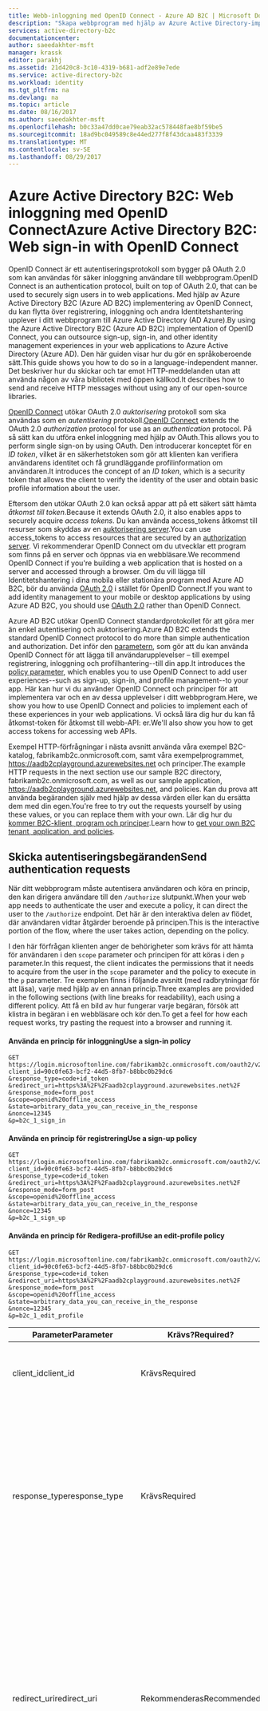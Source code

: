 ```yaml
---
title: Webb-inloggning med OpenID Connect - Azure AD B2C | Microsoft Docs
description: "Skapa webbprogram med hjälp av Azure Active Directory-implementeringen av autentiseringsprotokollet OpenID Connect"
services: active-directory-b2c
documentationcenter: 
author: saeedakhter-msft
manager: krassk
editor: parakhj
ms.assetid: 21d420c8-3c10-4319-b681-adf2e89e7ede
ms.service: active-directory-b2c
ms.workload: identity
ms.tgt_pltfrm: na
ms.devlang: na
ms.topic: article
ms.date: 08/16/2017
ms.author: saeedakhter-msft
ms.openlocfilehash: b0c33a47dd0cae79eab32ac578448fae8bf59be5
ms.sourcegitcommit: 18ad9bc049589c8e44ed277f8f43dcaa483f3339
ms.translationtype: MT
ms.contentlocale: sv-SE
ms.lasthandoff: 08/29/2017
---
```

# <a name="azure-active-directory-b2c-web-sign-in-with-openid-connect"></a><span data-ttu-id="9566d-103">Azure Active Directory B2C: Web inloggning med OpenID Connect</span><span class="sxs-lookup"><span data-stu-id="9566d-103">Azure Active Directory B2C: Web sign-in with OpenID Connect</span></span>
<span data-ttu-id="9566d-104">OpenID Connect är ett autentiseringsprotokoll som bygger på OAuth 2.0 som kan användas för säker inloggning användare till webbprogram.</span><span class="sxs-lookup"><span data-stu-id="9566d-104">OpenID Connect is an authentication protocol, built on top of OAuth 2.0, that can be used to securely sign users in to web applications.</span></span> <span data-ttu-id="9566d-105">Med hjälp av Azure Active Directory B2C (Azure AD B2C) implementering av OpenID Connect, du kan flytta över registrering, inloggning och andra Identitetshantering upplever i ditt webbprogram till Azure Active Directory (AD Azure).</span><span class="sxs-lookup"><span data-stu-id="9566d-105">By using the Azure Active Directory B2C (Azure AD B2C) implementation of OpenID Connect, you can outsource sign-up, sign-in, and other identity management experiences in your web applications to Azure Active Directory (Azure AD).</span></span> <span data-ttu-id="9566d-106">Den här guiden visar hur du gör en språkoberoende sätt.</span><span class="sxs-lookup"><span data-stu-id="9566d-106">This guide shows you how to do so in a language-independent manner.</span></span> <span data-ttu-id="9566d-107">Det beskriver hur du skickar och tar emot HTTP-meddelanden utan att använda någon av våra bibliotek med öppen källkod.</span><span class="sxs-lookup"><span data-stu-id="9566d-107">It describes how to send and receive HTTP messages without using any of our open-source libraries.</span></span>

<span data-ttu-id="9566d-108">[OpenID Connect](http://openid.net/specs/openid-connect-core-1_0.html) utökar OAuth 2.0 *auktorisering* protokoll som ska användas som en *autentisering* protokoll.</span><span class="sxs-lookup"><span data-stu-id="9566d-108">[OpenID Connect](http://openid.net/specs/openid-connect-core-1_0.html) extends the OAuth 2.0 *authorization* protocol for use as an *authentication* protocol.</span></span> <span data-ttu-id="9566d-109">På så sätt kan du utföra enkel inloggning med hjälp av OAuth.</span><span class="sxs-lookup"><span data-stu-id="9566d-109">This allows you to perform single sign-on by using OAuth.</span></span> <span data-ttu-id="9566d-110">Den introducerar konceptet för en *ID token*, vilket är en säkerhetstoken som gör att klienten kan verifiera användarens identitet och få grundläggande profilinformation om användaren.</span><span class="sxs-lookup"><span data-stu-id="9566d-110">It introduces the concept of an *ID token*, which is a security token that allows the client to verify the identity of the user and obtain basic profile information about the user.</span></span>

<span data-ttu-id="9566d-111">Eftersom den utökar OAuth 2.0 kan också appar att på ett säkert sätt hämta *åtkomst till token*.</span><span class="sxs-lookup"><span data-stu-id="9566d-111">Because it extends OAuth 2.0, it also enables apps to securely acquire *access tokens*.</span></span> <span data-ttu-id="9566d-112">Du kan använda access_tokens åtkomst till resurser som skyddas av en [auktorisering server](active-directory-b2c-reference-protocols.md#the-basics).</span><span class="sxs-lookup"><span data-stu-id="9566d-112">You can use access_tokens to access resources that are secured by an [authorization server](active-directory-b2c-reference-protocols.md#the-basics).</span></span> <span data-ttu-id="9566d-113">Vi rekommenderar OpenID Connect om du utvecklar ett program som finns på en server och öppnas via en webbläsare.</span><span class="sxs-lookup"><span data-stu-id="9566d-113">We recommend OpenID Connect if you're building a web application that is hosted on a server and accessed through a browser.</span></span> <span data-ttu-id="9566d-114">Om du vill lägga till Identitetshantering i dina mobila eller stationära program med Azure AD B2C, bör du använda [OAuth 2.0](active-directory-b2c-reference-oauth-code.md) i stället för OpenID Connect.</span><span class="sxs-lookup"><span data-stu-id="9566d-114">If you want to add identity management to your mobile or desktop applications by using Azure AD B2C, you should use [OAuth 2.0](active-directory-b2c-reference-oauth-code.md) rather than OpenID Connect.</span></span>

<span data-ttu-id="9566d-115">Azure AD B2C utökar OpenID Connect standardprotokollet för att göra mer än enkel autentisering och auktorisering.</span><span class="sxs-lookup"><span data-stu-id="9566d-115">Azure AD B2C extends the standard OpenID Connect protocol to do more than simple authentication and authorization.</span></span> <span data-ttu-id="9566d-116">Det inför den [parametern](active-directory-b2c-reference-policies.md), som gör att du kan använda OpenID Connect för att lägga till användarupplevelser – till exempel registrering, inloggning och profilhantering--till din app.</span><span class="sxs-lookup"><span data-stu-id="9566d-116">It introduces the [policy parameter](active-directory-b2c-reference-policies.md), which enables you to use OpenID Connect to add user experiences--such as sign-up, sign-in, and profile management--to your app.</span></span> <span data-ttu-id="9566d-117">Här kan hur vi du använder OpenID Connect och principer för att implementera var och en av dessa upplevelser i ditt webbprogram.</span><span class="sxs-lookup"><span data-stu-id="9566d-117">Here, we show you how to use OpenID Connect and policies to implement each of these experiences in your web applications.</span></span> <span data-ttu-id="9566d-118">Vi också lära dig hur du kan få åtkomst-token för åtkomst till webb-API: er.</span><span class="sxs-lookup"><span data-stu-id="9566d-118">We'll also show you how to get access tokens for accessing web APIs.</span></span>

<span data-ttu-id="9566d-119">Exempel HTTP-förfrågningar i nästa avsnitt använda våra exempel B2C-katalog, fabrikamb2c.onmicrosoft.com, samt våra exempelprogrammet, https://aadb2cplayground.azurewebsites.net och principer.</span><span class="sxs-lookup"><span data-stu-id="9566d-119">The example HTTP requests in the next section use our sample B2C directory, fabrikamb2c.onmicrosoft.com, as well as our sample application, https://aadb2cplayground.azurewebsites.net, and policies.</span></span> <span data-ttu-id="9566d-120">Kan du prova att använda begäranden själv med hjälp av dessa värden eller kan du ersätta dem med din egen.</span><span class="sxs-lookup"><span data-stu-id="9566d-120">You're free to try out the requests yourself by using these values, or you can replace them with your own.</span></span>
<span data-ttu-id="9566d-121">Lär dig hur du [kommer B2C-klient, program och principer](#use-your-own-b2c-directory).</span><span class="sxs-lookup"><span data-stu-id="9566d-121">Learn how to [get your own B2C tenant, application, and policies](#use-your-own-b2c-directory).</span></span>

## <a name="send-authentication-requests"></a><span data-ttu-id="9566d-122">Skicka autentiseringsbegäranden</span><span class="sxs-lookup"><span data-stu-id="9566d-122">Send authentication requests</span></span>
<span data-ttu-id="9566d-123">När ditt webbprogram måste autentisera användaren och köra en princip, den kan dirigera användare till den `/authorize` slutpunkt.</span><span class="sxs-lookup"><span data-stu-id="9566d-123">When your web app needs to authenticate the user and execute a policy, it can direct the user to the `/authorize` endpoint.</span></span> <span data-ttu-id="9566d-124">Det här är den interaktiva delen av flödet, där användaren vidtar åtgärder beroende på principen.</span><span class="sxs-lookup"><span data-stu-id="9566d-124">This is the interactive portion of the flow, where the user takes action, depending on the policy.</span></span>

<span data-ttu-id="9566d-125">I den här förfrågan klienten anger de behörigheter som krävs för att hämta för användaren i den `scope` parameter och principen för att köras i den `p` parameter.</span><span class="sxs-lookup"><span data-stu-id="9566d-125">In this request, the client indicates the permissions that it needs to acquire from the user in the `scope` parameter and the policy to execute in the `p` parameter.</span></span> <span data-ttu-id="9566d-126">Tre exemplen finns i följande avsnitt (med radbrytningar för att läsa), varje med hjälp av en annan princip.</span><span class="sxs-lookup"><span data-stu-id="9566d-126">Three examples are provided in the following sections (with line breaks for readability), each using a different policy.</span></span> <span data-ttu-id="9566d-127">Att få en bild av hur fungerar varje begäran, försök att klistra in begäran i en webbläsare och kör den.</span><span class="sxs-lookup"><span data-stu-id="9566d-127">To get a feel for how each request works, try pasting the request into a browser and running it.</span></span>

#### <a name="use-a-sign-in-policy"></a><span data-ttu-id="9566d-128">Använda en princip för inloggning</span><span class="sxs-lookup"><span data-stu-id="9566d-128">Use a sign-in policy</span></span>
```
GET https://login.microsoftonline.com/fabrikamb2c.onmicrosoft.com/oauth2/v2.0/authorize?
client_id=90c0fe63-bcf2-44d5-8fb7-b8bbc0b29dc6
&response_type=code+id_token
&redirect_uri=https%3A%2F%2Faadb2cplayground.azurewebsites.net%2F
&response_mode=form_post
&scope=openid%20offline_access
&state=arbitrary_data_you_can_receive_in_the_response
&nonce=12345
&p=b2c_1_sign_in
```

#### <a name="use-a-sign-up-policy"></a><span data-ttu-id="9566d-129">Använda en princip för registrering</span><span class="sxs-lookup"><span data-stu-id="9566d-129">Use a sign-up policy</span></span>
```
GET https://login.microsoftonline.com/fabrikamb2c.onmicrosoft.com/oauth2/v2.0/authorize?
client_id=90c0fe63-bcf2-44d5-8fb7-b8bbc0b29dc6
&response_type=code+id_token
&redirect_uri=https%3A%2F%2Faadb2cplayground.azurewebsites.net%2F
&response_mode=form_post
&scope=openid%20offline_access
&state=arbitrary_data_you_can_receive_in_the_response
&nonce=12345
&p=b2c_1_sign_up
```

#### <a name="use-an-edit-profile-policy"></a><span data-ttu-id="9566d-130">Använda en princip för Redigera-profil</span><span class="sxs-lookup"><span data-stu-id="9566d-130">Use an edit-profile policy</span></span>
```
GET https://login.microsoftonline.com/fabrikamb2c.onmicrosoft.com/oauth2/v2.0/authorize?
client_id=90c0fe63-bcf2-44d5-8fb7-b8bbc0b29dc6
&response_type=code+id_token
&redirect_uri=https%3A%2F%2Faadb2cplayground.azurewebsites.net%2F
&response_mode=form_post
&scope=openid%20offline_access
&state=arbitrary_data_you_can_receive_in_the_response
&nonce=12345
&p=b2c_1_edit_profile
```

| <span data-ttu-id="9566d-131">Parameter</span><span class="sxs-lookup"><span data-stu-id="9566d-131">Parameter</span></span> | <span data-ttu-id="9566d-132">Krävs?</span><span class="sxs-lookup"><span data-stu-id="9566d-132">Required?</span></span> | <span data-ttu-id="9566d-133">Beskrivning</span><span class="sxs-lookup"><span data-stu-id="9566d-133">Description</span></span> |
| --- | --- | --- |
| <span data-ttu-id="9566d-134">client_id</span><span class="sxs-lookup"><span data-stu-id="9566d-134">client_id</span></span> |<span data-ttu-id="9566d-135">Krävs</span><span class="sxs-lookup"><span data-stu-id="9566d-135">Required</span></span> |<span data-ttu-id="9566d-136">Programmet ID som den [Azure-portalen](https://portal.azure.com/) tilldelats din app.</span><span class="sxs-lookup"><span data-stu-id="9566d-136">The application ID that the [Azure portal](https://portal.azure.com/) assigned to your app.</span></span> |
| <span data-ttu-id="9566d-137">response_type</span><span class="sxs-lookup"><span data-stu-id="9566d-137">response_type</span></span> |<span data-ttu-id="9566d-138">Krävs</span><span class="sxs-lookup"><span data-stu-id="9566d-138">Required</span></span> |<span data-ttu-id="9566d-139">Svarstyp som måste innehålla en ID-token för OpenID Connect.</span><span class="sxs-lookup"><span data-stu-id="9566d-139">The response type, which must include an ID token for OpenID Connect.</span></span> <span data-ttu-id="9566d-140">Om ditt webbprogram måste också token för att anropa ett webb-API, kan du använda `code+id_token`eftersom vi har gjort här.</span><span class="sxs-lookup"><span data-stu-id="9566d-140">If your web app also needs tokens for calling a web API, you can use `code+id_token`, as we've done here.</span></span> |
| <span data-ttu-id="9566d-141">redirect_uri</span><span class="sxs-lookup"><span data-stu-id="9566d-141">redirect_uri</span></span> |<span data-ttu-id="9566d-142">Rekommenderas</span><span class="sxs-lookup"><span data-stu-id="9566d-142">Recommended</span></span> |<span data-ttu-id="9566d-143">Den `redirect_uri` parameter för din app, där autentisering svar kan skickas och tas emot av din app.</span><span class="sxs-lookup"><span data-stu-id="9566d-143">The `redirect_uri` parameter of your app, where authentication responses can be sent and received by your app.</span></span> <span data-ttu-id="9566d-144">Den måste matcha en av de `redirect_uri` parametrar som du har registrerat i portalen, förutom att det måste vara URL-kodade.</span><span class="sxs-lookup"><span data-stu-id="9566d-144">It must exactly match one of the `redirect_uri` parameters that you registered in the portal, except that it must be URL encoded.</span></span> |
| <span data-ttu-id="9566d-145">Omfång</span><span class="sxs-lookup"><span data-stu-id="9566d-145">scope</span></span> |<span data-ttu-id="9566d-146">Krävs</span><span class="sxs-lookup"><span data-stu-id="9566d-146">Required</span></span> |<span data-ttu-id="9566d-147">En blankstegsavgränsad lista över scope.</span><span class="sxs-lookup"><span data-stu-id="9566d-147">A space-separated list of scopes.</span></span> <span data-ttu-id="9566d-148">Ett enda scope-värde som anger till Azure AD både behörigheter som krävs.</span><span class="sxs-lookup"><span data-stu-id="9566d-148">A single scope value indicates to Azure AD both permissions that are being requested.</span></span> <span data-ttu-id="9566d-149">Den `openid` omfång anger behörighet att logga in användaren och hämta data om användaren i form av ID-token (mer komma på den här senare i artikeln).</span><span class="sxs-lookup"><span data-stu-id="9566d-149">The `openid` scope indicates a permission to sign in the user and get data about the user in the form of ID tokens (more to come on this later in the article).</span></span> <span data-ttu-id="9566d-150">Den `offline_access` scope är valfritt för webbprogram.</span><span class="sxs-lookup"><span data-stu-id="9566d-150">The `offline_access` scope is optional for web apps.</span></span> <span data-ttu-id="9566d-151">Anger det att din app måste en *uppdateringstoken* för långlivade åtkomst till resurser.</span><span class="sxs-lookup"><span data-stu-id="9566d-151">It indicates that your app will need a *refresh token* for long-lived access to resources.</span></span> |
| <span data-ttu-id="9566d-152">response_mode</span><span class="sxs-lookup"><span data-stu-id="9566d-152">response_mode</span></span> |<span data-ttu-id="9566d-153">Rekommenderas</span><span class="sxs-lookup"><span data-stu-id="9566d-153">Recommended</span></span> |<span data-ttu-id="9566d-154">Den metod som ska användas för att skicka den resulterande Auktoriseringskoden tillbaka till din app.</span><span class="sxs-lookup"><span data-stu-id="9566d-154">The method that should be used to send the resulting authorization code back to your app.</span></span> <span data-ttu-id="9566d-155">Det kan vara antingen `query`, `form_post`, eller `fragment`.</span><span class="sxs-lookup"><span data-stu-id="9566d-155">It can be either `query`, `form_post`, or `fragment`.</span></span>  <span data-ttu-id="9566d-156">Den `form_post` svar läge rekommenderas för bästa säkerhet.</span><span class="sxs-lookup"><span data-stu-id="9566d-156">The `form_post` response mode is recommended for best security.</span></span> |
| <span data-ttu-id="9566d-157">state</span><span class="sxs-lookup"><span data-stu-id="9566d-157">state</span></span> |<span data-ttu-id="9566d-158">Rekommenderas</span><span class="sxs-lookup"><span data-stu-id="9566d-158">Recommended</span></span> |<span data-ttu-id="9566d-159">Ett värde som ingår i denna begäran returneras också token svar.</span><span class="sxs-lookup"><span data-stu-id="9566d-159">A value included in the request that is also returned in the token response.</span></span> <span data-ttu-id="9566d-160">Det kan vara en sträng med innehåll som du vill använda.</span><span class="sxs-lookup"><span data-stu-id="9566d-160">It can be a string of any content that you want.</span></span> <span data-ttu-id="9566d-161">Ett slumpmässigt genererat unikt värde används vanligtvis för att förhindra attacker med förfalskning av begäran.</span><span class="sxs-lookup"><span data-stu-id="9566d-161">A randomly generated unique value is typically used for preventing cross-site request forgery attacks.</span></span> <span data-ttu-id="9566d-162">Tillståndet används också för att koda information om användarens tillstånd i appen innan autentiseringsbegäran inträffade, exempelvis de var på sidan.</span><span class="sxs-lookup"><span data-stu-id="9566d-162">The state is also used to encode information about the user's state in the app before the authentication request occurred, such as the page they were on.</span></span> |
| <span data-ttu-id="9566d-163">temporärt ID</span><span class="sxs-lookup"><span data-stu-id="9566d-163">nonce</span></span> |<span data-ttu-id="9566d-164">Krävs</span><span class="sxs-lookup"><span data-stu-id="9566d-164">Required</span></span> |<span data-ttu-id="9566d-165">Ett värde som ingår i denna begäran (genereras av appen) som ska tas med i den resulterande ID-token som ett anspråk.</span><span class="sxs-lookup"><span data-stu-id="9566d-165">A value included in the request (generated by the app) that will be included in the resulting ID token as a claim.</span></span> <span data-ttu-id="9566d-166">Appen kan sedan kontrollera värdet för att minimera token replay-attacker.</span><span class="sxs-lookup"><span data-stu-id="9566d-166">The app can then verify this value to mitigate token replay attacks.</span></span> <span data-ttu-id="9566d-167">Värdet är vanligtvis en slumpmässig unik sträng som används för att identifiera ursprunget för begäran.</span><span class="sxs-lookup"><span data-stu-id="9566d-167">The value is typically a randomized unique string that can be used to identify the origin of the request.</span></span> |
| <span data-ttu-id="9566d-168">P</span><span class="sxs-lookup"><span data-stu-id="9566d-168">p</span></span> |<span data-ttu-id="9566d-169">Krävs</span><span class="sxs-lookup"><span data-stu-id="9566d-169">Required</span></span> |<span data-ttu-id="9566d-170">Den princip som kommer att utföras.</span><span class="sxs-lookup"><span data-stu-id="9566d-170">The policy that will be executed.</span></span> <span data-ttu-id="9566d-171">Det är namnet på en princip som skapas i din B2C-klient.</span><span class="sxs-lookup"><span data-stu-id="9566d-171">It is the name of a policy that is created in your B2C tenant.</span></span> <span data-ttu-id="9566d-172">Princip för namn-värde ska inledas med `b2c\_1\_`.</span><span class="sxs-lookup"><span data-stu-id="9566d-172">The policy name value should begin with `b2c\_1\_`.</span></span> <span data-ttu-id="9566d-173">Mer information om principer och [expanderbara principramverk](active-directory-b2c-reference-policies.md).</span><span class="sxs-lookup"><span data-stu-id="9566d-173">Learn more about policies and the [extensible policy framework](active-directory-b2c-reference-policies.md).</span></span> |
| <span data-ttu-id="9566d-174">kommandotolk</span><span class="sxs-lookup"><span data-stu-id="9566d-174">prompt</span></span> |<span data-ttu-id="9566d-175">Valfri</span><span class="sxs-lookup"><span data-stu-id="9566d-175">Optional</span></span> |<span data-ttu-id="9566d-176">Typ av användarinteraktion som krävs.</span><span class="sxs-lookup"><span data-stu-id="9566d-176">The type of user interaction that is required.</span></span> <span data-ttu-id="9566d-177">Det enda giltiga värdet för tillfället är `login`, som tvingar användaren att ange sina autentiseringsuppgifter på begäran.</span><span class="sxs-lookup"><span data-stu-id="9566d-177">The only valid value at this time is `login`, which forces the user to enter their credentials on that request.</span></span> <span data-ttu-id="9566d-178">Enkel inloggning börjar inte gälla.</span><span class="sxs-lookup"><span data-stu-id="9566d-178">Single sign-on will not take effect.</span></span> |

<span data-ttu-id="9566d-179">Nu uppmanas användaren att slutföra arbetsflödet för den principen.</span><span class="sxs-lookup"><span data-stu-id="9566d-179">At this point, the user is asked to complete the policy's workflow.</span></span> <span data-ttu-id="9566d-180">Detta kan handla om användaren att ange sina användarnamn och lösenord, logga in med en sociala identitet registrerar sig för katalogen, eller en annan siffra av steg, beroende på hur principen har definierats.</span><span class="sxs-lookup"><span data-stu-id="9566d-180">This might involve the user entering their username and password, signing in with a social identity, signing up for the directory, or any other number of steps, depending on how the policy is defined.</span></span>

<span data-ttu-id="9566d-181">När användaren uppfyller principen, Azure AD tillbaka ett svar på din app på den angivna `redirect_uri` parameter med hjälp av metoden som anges i den `response_mode` parameter.</span><span class="sxs-lookup"><span data-stu-id="9566d-181">After the user completes the policy, Azure AD returns a response to your app at the indicated `redirect_uri` parameter, by using the method that is specified in the `response_mode` parameter.</span></span> <span data-ttu-id="9566d-182">Svaret är samma för var och en av de föregående fall, oberoende av den princip som körs.</span><span class="sxs-lookup"><span data-stu-id="9566d-182">The response is the same for each of the preceding cases, independent of the policy that is executed.</span></span>

<span data-ttu-id="9566d-183">Ett lyckat svar med `response_mode=fragment` skulle se ut:</span><span class="sxs-lookup"><span data-stu-id="9566d-183">A successful response using `response_mode=fragment` would look like:</span></span>

```
GET https://aadb2cplayground.azurewebsites.net/#
id_token=eyJ0eXAiOiJKV1QiLCJhbGciOiJSUzI1NiIsIng1dCI6Ik5HVEZ2ZEstZnl0aEV1Q...
&code=AwABAAAAvPM1KaPlrEqdFSBzjqfTGBCmLdgfSTLEMPGYuNHSUYBrq...
&state=arbitrary_data_you_can_receive_in_the_response
```

| <span data-ttu-id="9566d-184">Parameter</span><span class="sxs-lookup"><span data-stu-id="9566d-184">Parameter</span></span> | <span data-ttu-id="9566d-185">Beskrivning</span><span class="sxs-lookup"><span data-stu-id="9566d-185">Description</span></span> |
| --- | --- |
| <span data-ttu-id="9566d-186">id_token</span><span class="sxs-lookup"><span data-stu-id="9566d-186">id_token</span></span> |<span data-ttu-id="9566d-187">ID-token som appen har begärt.</span><span class="sxs-lookup"><span data-stu-id="9566d-187">The ID token that the app requested.</span></span> <span data-ttu-id="9566d-188">Du kan använda ID-token för att verifiera användarens identitet och starta en session med användaren.</span><span class="sxs-lookup"><span data-stu-id="9566d-188">You can use the ID token to verify the user's identity and begin a session with the user.</span></span> <span data-ttu-id="9566d-189">Mer information om ID-token och deras innehåll ingår i den [Azure AD B2C tokenreferens](active-directory-b2c-reference-tokens.md).</span><span class="sxs-lookup"><span data-stu-id="9566d-189">More details on ID tokens and their contents are included in the [Azure AD B2C token reference](active-directory-b2c-reference-tokens.md).</span></span> |
| <span data-ttu-id="9566d-190">Koden</span><span class="sxs-lookup"><span data-stu-id="9566d-190">code</span></span> |<span data-ttu-id="9566d-191">Auktoriseringskoden som appen har begärt, om du har använt `response_type=code+id_token`.</span><span class="sxs-lookup"><span data-stu-id="9566d-191">The authorization code that the app requested, if you used `response_type=code+id_token`.</span></span> <span data-ttu-id="9566d-192">Appen kan använda Auktoriseringskoden för att begära en åtkomst-token för en målresurs.</span><span class="sxs-lookup"><span data-stu-id="9566d-192">The app can use the authorization code to request an access token for a target resource.</span></span> <span data-ttu-id="9566d-193">Auktoriseringskoder är mycket tillfällig.</span><span class="sxs-lookup"><span data-stu-id="9566d-193">Authorization codes are very short-lived.</span></span> <span data-ttu-id="9566d-194">Vanligtvis de går ut efter 10 minuter.</span><span class="sxs-lookup"><span data-stu-id="9566d-194">Typically, they expire after about 10 minutes.</span></span> |
| <span data-ttu-id="9566d-195">state</span><span class="sxs-lookup"><span data-stu-id="9566d-195">state</span></span> |<span data-ttu-id="9566d-196">Om en `state` parametern ingår i begäran, samma värde som ska visas i svaret.</span><span class="sxs-lookup"><span data-stu-id="9566d-196">If a `state` parameter is included in the request, the same value should appear in the response.</span></span> <span data-ttu-id="9566d-197">Appen bör kontrollera att den `state` värden i förfrågan och svar är identiska.</span><span class="sxs-lookup"><span data-stu-id="9566d-197">The app should verify that the `state` values in the request and response are identical.</span></span> |

<span data-ttu-id="9566d-198">Felsvar kan också skickas till den `redirect_uri` parametern så att appen kan hantera dem på rätt sätt:</span><span class="sxs-lookup"><span data-stu-id="9566d-198">Error responses can also be sent to the `redirect_uri` parameter so that the app can handle them appropriately:</span></span>

```
GET https://aadb2cplayground.azurewebsites.net/#
error=access_denied
&error_description=the+user+canceled+the+authentication
&state=arbitrary_data_you_can_receive_in_the_response
```

| <span data-ttu-id="9566d-199">Parameter</span><span class="sxs-lookup"><span data-stu-id="9566d-199">Parameter</span></span> | <span data-ttu-id="9566d-200">Beskrivning</span><span class="sxs-lookup"><span data-stu-id="9566d-200">Description</span></span> |
| --- | --- |
| <span data-ttu-id="9566d-201">fel</span><span class="sxs-lookup"><span data-stu-id="9566d-201">error</span></span> |<span data-ttu-id="9566d-202">En felkod sträng som kan användas för att klassificera typer av fel som inträffar och som kan användas för att ta hänsyn till fel.</span><span class="sxs-lookup"><span data-stu-id="9566d-202">An error-code string that can be used to classify types of errors that occur and that can be used to react to errors.</span></span> |
| <span data-ttu-id="9566d-203">error_description</span><span class="sxs-lookup"><span data-stu-id="9566d-203">error_description</span></span> |<span data-ttu-id="9566d-204">Ett felmeddelande som kan hjälpa utvecklare identifiera orsaken till ett autentiseringsfel.</span><span class="sxs-lookup"><span data-stu-id="9566d-204">A specific error message that can help a developer identify the root cause of an authentication error.</span></span> |
| <span data-ttu-id="9566d-205">state</span><span class="sxs-lookup"><span data-stu-id="9566d-205">state</span></span> |<span data-ttu-id="9566d-206">Se den fullständiga beskrivningen i den första tabellen i det här avsnittet.</span><span class="sxs-lookup"><span data-stu-id="9566d-206">See the full description in the first table in this section.</span></span> <span data-ttu-id="9566d-207">Om en `state` parametern ingår i begäran, samma värde som ska visas i svaret.</span><span class="sxs-lookup"><span data-stu-id="9566d-207">If a `state` parameter is included in the request, the same value should appear in the response.</span></span> <span data-ttu-id="9566d-208">Appen bör kontrollera att den `state` värden i förfrågan och svar är identiska.</span><span class="sxs-lookup"><span data-stu-id="9566d-208">The app should verify that the `state` values in the request and response are identical.</span></span> |

## <a name="validate-the-id-token"></a><span data-ttu-id="9566d-209">Verifiera ID-token</span><span class="sxs-lookup"><span data-stu-id="9566d-209">Validate the ID token</span></span>
<span data-ttu-id="9566d-210">Bara tar emot en token med ID: T är inte tillräckligt för att autentisera användaren.</span><span class="sxs-lookup"><span data-stu-id="9566d-210">Just receiving an ID token is not enough to authenticate the user.</span></span> <span data-ttu-id="9566d-211">Du måste verifiera signaturen för ID-token och kontrollera anspråk i token per krav som din app.</span><span class="sxs-lookup"><span data-stu-id="9566d-211">You must validate the ID token's signature and verify the claims in the token per your app's requirements.</span></span> <span data-ttu-id="9566d-212">Azure AD B2C använder [JSON Web token (JWTs)](http://self-issued.info/docs/draft-ietf-oauth-json-web-token.html) och kryptering med offentlig nyckel att signera token och kontrollera att de är giltiga.</span><span class="sxs-lookup"><span data-stu-id="9566d-212">Azure AD B2C uses [JSON Web Tokens (JWTs)](http://self-issued.info/docs/draft-ietf-oauth-json-web-token.html) and public key cryptography to sign tokens and verify that they are valid.</span></span>

<span data-ttu-id="9566d-213">Det finns många öppen källkod bibliotek som är tillgängliga för att validera JWTs, beroende på ditt språk preferensordning.</span><span class="sxs-lookup"><span data-stu-id="9566d-213">There are many open-source libraries that are available for validating JWTs, depending on your language of preference.</span></span> <span data-ttu-id="9566d-214">Vi rekommenderar att utforska alternativen i stället för att implementera din egen valideringslogik.</span><span class="sxs-lookup"><span data-stu-id="9566d-214">We recommend exploring those options rather than implementing your own validation logic.</span></span> <span data-ttu-id="9566d-215">Den här informationen kan vara användbart i räkna ut hur du använder dessa bibliotek korrekt.</span><span class="sxs-lookup"><span data-stu-id="9566d-215">The information here will be useful in figuring out how to properly use those libraries.</span></span>

<span data-ttu-id="9566d-216">Azure AD B2C har OpenID Connect metadata slutpunkt, vilket gör att en app att hämta information om Azure AD B2C vid körning.</span><span class="sxs-lookup"><span data-stu-id="9566d-216">Azure AD B2C has an OpenID Connect metadata endpoint, which allows an app to fetch information about Azure AD B2C at runtime.</span></span> <span data-ttu-id="9566d-217">Informationen omfattar slutpunkter, token innehåll och nycklar för tokensignering.</span><span class="sxs-lookup"><span data-stu-id="9566d-217">This information includes endpoints, token contents, and token signing keys.</span></span> <span data-ttu-id="9566d-218">Det finns en JSON-dokumentet för metadata för varje princip i din B2C-klient.</span><span class="sxs-lookup"><span data-stu-id="9566d-218">There is a JSON metadata document for each policy in your B2C tenant.</span></span> <span data-ttu-id="9566d-219">Till exempel Metadatadokumentet för den `b2c_1_sign_in` princip i `fabrikamb2c.onmicrosoft.com` finns på:</span><span class="sxs-lookup"><span data-stu-id="9566d-219">For example, the metadata document for the `b2c_1_sign_in` policy in `fabrikamb2c.onmicrosoft.com` is located at:</span></span>

`https://login.microsoftonline.com/fabrikamb2c.onmicrosoft.com/v2.0/.well-known/openid-configuration?p=b2c_1_sign_in`

<span data-ttu-id="9566d-220">En av egenskaperna för den här konfigurationsdokument är `jwks_uri`, vars värde för samma princip skulle vara:</span><span class="sxs-lookup"><span data-stu-id="9566d-220">One of the properties of this configuration document is `jwks_uri`, whose value for the same policy would be:</span></span>

<span data-ttu-id="9566d-221">`https://login.microsoftonline.com/fabrikamb2c.onmicrosoft.com/discovery/v2.0/keys?p=b2c_1_sign_in`.</span><span class="sxs-lookup"><span data-stu-id="9566d-221">`https://login.microsoftonline.com/fabrikamb2c.onmicrosoft.com/discovery/v2.0/keys?p=b2c_1_sign_in`.</span></span>

<span data-ttu-id="9566d-222">För att avgöra vilken princip som har använts i ett ID-signering token (och varifrån att hämta metadata), har du två alternativ.</span><span class="sxs-lookup"><span data-stu-id="9566d-222">To determine which policy was used in signing an ID token (and from where to fetch the metadata), you have two options.</span></span> <span data-ttu-id="9566d-223">Först principnamnet ingår i den `acr` anspråk i ID-token.</span><span class="sxs-lookup"><span data-stu-id="9566d-223">First, the policy name is included in the `acr` claim in the ID token.</span></span> <span data-ttu-id="9566d-224">Information om hur du Parsar anspråk från en ID-token, finns det [Azure AD B2C tokenreferens](active-directory-b2c-reference-tokens.md).</span><span class="sxs-lookup"><span data-stu-id="9566d-224">For information on how to parse the claims from an ID token, see the [Azure AD B2C token reference](active-directory-b2c-reference-tokens.md).</span></span> <span data-ttu-id="9566d-225">Ett annat alternativ är att koda principen i värdet för den `state` parameter när du skickar en begäran och avkoda det för att avgöra vilken princip som har använts.</span><span class="sxs-lookup"><span data-stu-id="9566d-225">Your other option is to encode the policy in the value of the `state` parameter when you issue the request, and then decode it to determine which policy was used.</span></span> <span data-ttu-id="9566d-226">Antingen metoden är giltig.</span><span class="sxs-lookup"><span data-stu-id="9566d-226">Either method is valid.</span></span>

<span data-ttu-id="9566d-227">När du har skaffat Metadatadokumentet från metadataslutpunkten OpenID Connect, kan du använda de offentliga nycklarna för RSA-256 (som finns i den här slutpunkten) att verifiera signaturen för ID-token.</span><span class="sxs-lookup"><span data-stu-id="9566d-227">After you've acquired the metadata document from the OpenID Connect metadata endpoint, you can use the RSA 256 public keys (which are located at this endpoint) to validate the signature of the ID token.</span></span> <span data-ttu-id="9566d-228">Det kan finnas flera nycklar som anges i den här slutpunkten vid en viss tidpunkt, alla identifierade med ett `kid` anspråk.</span><span class="sxs-lookup"><span data-stu-id="9566d-228">There might be multiple keys listed at this endpoint at any given point in time, each identified by a `kid` claim.</span></span> <span data-ttu-id="9566d-229">Rubriken för ID-token innehåller också en `kid` anspråk, vilket anger vilken av dessa nycklar användes för att signera ID-token.</span><span class="sxs-lookup"><span data-stu-id="9566d-229">The header of the ID token also contains a `kid` claim, which indicates which of these keys was used to sign the ID token.</span></span> <span data-ttu-id="9566d-230">Mer information finns i [Azure AD B2C tokenreferens](active-directory-b2c-reference-tokens.md) (avsnittet [verifiera token](active-directory-b2c-reference-tokens.md#token-validation), i synnerhet).</span><span class="sxs-lookup"><span data-stu-id="9566d-230">For more information, see the [Azure AD B2C token reference](active-directory-b2c-reference-tokens.md) (the section on [validating tokens](active-directory-b2c-reference-tokens.md#token-validation), in particular).</span></span>
<!--TODO: Improve the information on this-->

<span data-ttu-id="9566d-231">När du har verifierats signaturen för ID-token, finns det flera anspråk som du behöver verifiera.</span><span class="sxs-lookup"><span data-stu-id="9566d-231">After you've validated the signature of the ID token, there are several claims that you need to verify.</span></span> <span data-ttu-id="9566d-232">Exempel:</span><span class="sxs-lookup"><span data-stu-id="9566d-232">For instance:</span></span>

* <span data-ttu-id="9566d-233">Du bör verifiera den `nonce` anspråk att förhindra att token replay-attacker.</span><span class="sxs-lookup"><span data-stu-id="9566d-233">You should validate the `nonce` claim to prevent token replay attacks.</span></span> <span data-ttu-id="9566d-234">Värdet ska du angav i begäran inloggning.</span><span class="sxs-lookup"><span data-stu-id="9566d-234">Its value should be what you specified in the sign-in request.</span></span>
* <span data-ttu-id="9566d-235">Du bör verifiera den `aud` anspråk så att det ID-token har utfärdats för din app.</span><span class="sxs-lookup"><span data-stu-id="9566d-235">You should validate the `aud` claim to ensure that the ID token was issued for your app.</span></span> <span data-ttu-id="9566d-236">Värdet ska vara program-ID för din app.</span><span class="sxs-lookup"><span data-stu-id="9566d-236">Its value should be the application ID of your app.</span></span>
* <span data-ttu-id="9566d-237">Du bör verifiera den `iat` och `exp` utger sig för att säkerställa att ID-token inte har gått ut.</span><span class="sxs-lookup"><span data-stu-id="9566d-237">You should validate the `iat` and `exp` claims to ensure that the ID token has not expired.</span></span>

<span data-ttu-id="9566d-238">Det finns också flera mer verifieringar som ska utföras.</span><span class="sxs-lookup"><span data-stu-id="9566d-238">There are also several more validations that you should perform.</span></span> <span data-ttu-id="9566d-239">Dessa beskrivs i detalj i den [OpenID Connect Core Spec](http://openid.net/specs/openid-connect-core-1_0.html).  Du kanske också vill validera ytterligare anspråk, beroende på ditt scenario.</span><span class="sxs-lookup"><span data-stu-id="9566d-239">These are described in detail in the [OpenID Connect Core Spec](http://openid.net/specs/openid-connect-core-1_0.html).  You might also want to validate additional claims, depending on your scenario.</span></span> <span data-ttu-id="9566d-240">Några vanliga verifieringar inkluderar:</span><span class="sxs-lookup"><span data-stu-id="9566d-240">Some common validations include:</span></span>

* <span data-ttu-id="9566d-241">Se till att användarorganisation har registrerat dig för appen.</span><span class="sxs-lookup"><span data-stu-id="9566d-241">Ensuring that the user/organization has signed up for the app.</span></span>
* <span data-ttu-id="9566d-242">Se till att användaren har rätt behörighet/privilegier.</span><span class="sxs-lookup"><span data-stu-id="9566d-242">Ensuring that the user has proper authorization/privileges.</span></span>
* <span data-ttu-id="9566d-243">Se till att en viss styrkan hos autentisering har inträffat, till exempel Azure Multi-Factor Authentication.</span><span class="sxs-lookup"><span data-stu-id="9566d-243">Ensuring that a certain strength of authentication has occurred, such as Azure Multi-Factor Authentication.</span></span>

<span data-ttu-id="9566d-244">Mer information om anspråk i en token med ID: T finns på [Azure AD B2C tokenreferens](active-directory-b2c-reference-tokens.md).</span><span class="sxs-lookup"><span data-stu-id="9566d-244">For more information on the claims in an ID token, see the [Azure AD B2C token reference](active-directory-b2c-reference-tokens.md).</span></span>

<span data-ttu-id="9566d-245">När du har validerat ID-token kan du börja en session med användaren.</span><span class="sxs-lookup"><span data-stu-id="9566d-245">After you have validated the ID token, you can begin a session with the user.</span></span> <span data-ttu-id="9566d-246">Du kan använda anspråken i ID-token för att hämta information om användaren i din app.</span><span class="sxs-lookup"><span data-stu-id="9566d-246">You can use the claims in the ID token to obtain information about the user in your app.</span></span> <span data-ttu-id="9566d-247">Användningsområden för den här informationen omfattar bildskärm, poster och auktorisering.</span><span class="sxs-lookup"><span data-stu-id="9566d-247">Uses for this information include display, records, and authorization.</span></span>

## <a name="get-a-token"></a><span data-ttu-id="9566d-248">Hämta en token</span><span class="sxs-lookup"><span data-stu-id="9566d-248">Get a token</span></span>
<span data-ttu-id="9566d-249">Om du behöver ditt webbprogram till att bara köra principer kan du hoppa över de följande avsnitten.</span><span class="sxs-lookup"><span data-stu-id="9566d-249">If you need your web app to only execute policies, you can skip the next few sections.</span></span> <span data-ttu-id="9566d-250">Dessa avsnitt gäller endast för appar som behöver göra autentiserade anrop till ett webb-API och också skyddas av Azure AD B2C.</span><span class="sxs-lookup"><span data-stu-id="9566d-250">These sections are applicable only to web apps that need to make authenticated calls to a web API and are also protected by Azure AD B2C.</span></span>

<span data-ttu-id="9566d-251">Du kan lösa Auktoriseringskoden som du har köpt (med hjälp av `response_type=code+id_token`) för en token för en resurs genom att skicka en `POST` begäran om att den `/token` slutpunkt.</span><span class="sxs-lookup"><span data-stu-id="9566d-251">You can redeem the authorization code that you acquired (by using `response_type=code+id_token`) for a token to the desired resource by sending a `POST` request to the `/token` endpoint.</span></span> <span data-ttu-id="9566d-252">För närvarande är den enda resursen som du kan begära en token för din Apps egen backend-webb-API.</span><span class="sxs-lookup"><span data-stu-id="9566d-252">Currently, the only resource that you can request a token for is your app's own back-end web API.</span></span> <span data-ttu-id="9566d-253">Konventionen för att begära en token till dig själv är att använda appens klient-ID som scope:</span><span class="sxs-lookup"><span data-stu-id="9566d-253">The convention for requesting a token to yourself is to use your app's client ID as the scope:</span></span>

```
POST fabrikamb2c.onmicrosoft.com/oauth2/v2.0/token?p=b2c_1_sign_in HTTP/1.1
Host: https://login.microsoftonline.com
Content-Type: application/x-www-form-urlencoded

grant_type=authorization_code&client_id=90c0fe63-bcf2-44d5-8fb7-b8bbc0b29dc6&scope=90c0fe63-bcf2-44d5-8fb7-b8bbc0b29dc6 offline_access&code=AwABAAAAvPM1KaPlrEqdFSBzjqfTGBCmLdgfSTLEMPGYuNHSUYBrq...&redirect_uri=urn:ietf:wg:oauth:2.0:oob&client_secret=<your-application-secret>

```

| <span data-ttu-id="9566d-254">Parameter</span><span class="sxs-lookup"><span data-stu-id="9566d-254">Parameter</span></span> | <span data-ttu-id="9566d-255">Krävs?</span><span class="sxs-lookup"><span data-stu-id="9566d-255">Required?</span></span> | <span data-ttu-id="9566d-256">Beskrivning</span><span class="sxs-lookup"><span data-stu-id="9566d-256">Description</span></span> |
| --- | --- | --- |
| <span data-ttu-id="9566d-257">P</span><span class="sxs-lookup"><span data-stu-id="9566d-257">p</span></span> |<span data-ttu-id="9566d-258">Krävs</span><span class="sxs-lookup"><span data-stu-id="9566d-258">Required</span></span> |<span data-ttu-id="9566d-259">Den princip som användes för att hämta Auktoriseringskoden.</span><span class="sxs-lookup"><span data-stu-id="9566d-259">The policy that was used to acquire the authorization code.</span></span> <span data-ttu-id="9566d-260">Du kan inte använda en annan princip i den här förfrågan.</span><span class="sxs-lookup"><span data-stu-id="9566d-260">You cannot use a different policy in this request.</span></span> <span data-ttu-id="9566d-261">Observera att du lägger inte till den här parametern frågesträngen den `POST` brödtext.</span><span class="sxs-lookup"><span data-stu-id="9566d-261">Note that you add this parameter to the query string, not to the `POST` body.</span></span> |
| <span data-ttu-id="9566d-262">client_id</span><span class="sxs-lookup"><span data-stu-id="9566d-262">client_id</span></span> |<span data-ttu-id="9566d-263">Krävs</span><span class="sxs-lookup"><span data-stu-id="9566d-263">Required</span></span> |<span data-ttu-id="9566d-264">Programmet ID som den [Azure-portalen](https://portal.azure.com/) tilldelats din app.</span><span class="sxs-lookup"><span data-stu-id="9566d-264">The application ID that the [Azure portal](https://portal.azure.com/) assigned to your app.</span></span> |
| <span data-ttu-id="9566d-265">grant_type</span><span class="sxs-lookup"><span data-stu-id="9566d-265">grant_type</span></span> |<span data-ttu-id="9566d-266">Krävs</span><span class="sxs-lookup"><span data-stu-id="9566d-266">Required</span></span> |<span data-ttu-id="9566d-267">Typ av bevilja som måste vara `authorization_code` för auktoriseringskodflödet.</span><span class="sxs-lookup"><span data-stu-id="9566d-267">The type of grant, which must be `authorization_code` for the authorization code flow.</span></span> |
| <span data-ttu-id="9566d-268">Omfång</span><span class="sxs-lookup"><span data-stu-id="9566d-268">scope</span></span> |<span data-ttu-id="9566d-269">Rekommenderas</span><span class="sxs-lookup"><span data-stu-id="9566d-269">Recommended</span></span> |<span data-ttu-id="9566d-270">En blankstegsavgränsad lista över scope.</span><span class="sxs-lookup"><span data-stu-id="9566d-270">A space-separated list of scopes.</span></span> <span data-ttu-id="9566d-271">Ett enda scope-värde som anger till Azure AD både behörigheter som krävs.</span><span class="sxs-lookup"><span data-stu-id="9566d-271">A single scope value indicates to Azure AD both permissions that are being requested.</span></span> <span data-ttu-id="9566d-272">Den `openid` omfång anger behörighet att logga in användaren och hämta data om användaren i form av id_token parametrar.</span><span class="sxs-lookup"><span data-stu-id="9566d-272">The `openid` scope indicates a permission to sign in the user and get data about the user in the form of id_token parameters.</span></span> <span data-ttu-id="9566d-273">Det kan användas för att hämta token till din Apps egen backend-webb-API, som representeras av samma program-ID som klienten.</span><span class="sxs-lookup"><span data-stu-id="9566d-273">It can be used to get tokens to your app's own back-end web API, which is represented by the same application ID as the client.</span></span> <span data-ttu-id="9566d-274">Den `offline_access` omfång anger att din app måste en uppdateringstoken för långlivade åtkomst till resurser.</span><span class="sxs-lookup"><span data-stu-id="9566d-274">The `offline_access` scope indicates that your app will need a refresh token for long-lived access to resources.</span></span> |
| <span data-ttu-id="9566d-275">Koden</span><span class="sxs-lookup"><span data-stu-id="9566d-275">code</span></span> |<span data-ttu-id="9566d-276">Krävs</span><span class="sxs-lookup"><span data-stu-id="9566d-276">Required</span></span> |<span data-ttu-id="9566d-277">Auktoriseringskoden som du har införskaffade i den första del av flödet.</span><span class="sxs-lookup"><span data-stu-id="9566d-277">The authorization code that you acquired in the first leg of the flow.</span></span> |
| <span data-ttu-id="9566d-278">redirect_uri</span><span class="sxs-lookup"><span data-stu-id="9566d-278">redirect_uri</span></span> |<span data-ttu-id="9566d-279">Krävs</span><span class="sxs-lookup"><span data-stu-id="9566d-279">Required</span></span> |<span data-ttu-id="9566d-280">Den `redirect_uri` parametern för programmet som du fick Auktoriseringskoden.</span><span class="sxs-lookup"><span data-stu-id="9566d-280">The `redirect_uri` parameter of the application where you received the authorization code.</span></span> |
| <span data-ttu-id="9566d-281">client_secret</span><span class="sxs-lookup"><span data-stu-id="9566d-281">client_secret</span></span> |<span data-ttu-id="9566d-282">Krävs</span><span class="sxs-lookup"><span data-stu-id="9566d-282">Required</span></span> |<span data-ttu-id="9566d-283">Den hemlighet som programmet som du skapade i den [Azure-portalen](https://portal.azure.com/).</span><span class="sxs-lookup"><span data-stu-id="9566d-283">The application secret that you generated in the [Azure portal](https://portal.azure.com/).</span></span> <span data-ttu-id="9566d-284">Den här programhemligheten är en viktig säkerhetsuppgift artefakt.</span><span class="sxs-lookup"><span data-stu-id="9566d-284">This application secret is an important security artifact.</span></span> <span data-ttu-id="9566d-285">Du bör lagra den på ett säkert sätt på din server.</span><span class="sxs-lookup"><span data-stu-id="9566d-285">You should store it securely on your server.</span></span> <span data-ttu-id="9566d-286">Du bör också rotera denna klienthemlighet regelbundet.</span><span class="sxs-lookup"><span data-stu-id="9566d-286">You should also rotate this client secret on a periodic basis.</span></span> |

<span data-ttu-id="9566d-287">Det ser ut som ett lyckat token svar:</span><span class="sxs-lookup"><span data-stu-id="9566d-287">A successful token response looks like:</span></span>

```
{
    "not_before": "1442340812",
    "token_type": "Bearer",
    "access_token": "eyJ0eXAiOiJKV1QiLCJhbGciOiJSUzI1NiIsIng1dCI6Ik5HVEZ2ZEstZnl0aEV1Q...",
    "scope": "90c0fe63-bcf2-44d5-8fb7-b8bbc0b29dc6 offline_access",
    "expires_in": "3600",
    "refresh_token": "AAQfQmvuDy8WtUv-sd0TBwWVQs1rC-Lfxa_NDkLqpg50Cxp5Dxj0VPF1mx2Z...",
}
```
| <span data-ttu-id="9566d-288">Parameter</span><span class="sxs-lookup"><span data-stu-id="9566d-288">Parameter</span></span> | <span data-ttu-id="9566d-289">Beskrivning</span><span class="sxs-lookup"><span data-stu-id="9566d-289">Description</span></span> |
| --- | --- |
| <span data-ttu-id="9566d-290">not_before</span><span class="sxs-lookup"><span data-stu-id="9566d-290">not_before</span></span> |<span data-ttu-id="9566d-291">Den tid då token betraktas som giltigt epok tidpunkt.</span><span class="sxs-lookup"><span data-stu-id="9566d-291">The time at which the token is considered valid, in epoch time.</span></span> |
| <span data-ttu-id="9566d-292">token_type</span><span class="sxs-lookup"><span data-stu-id="9566d-292">token_type</span></span> |<span data-ttu-id="9566d-293">Tokentypen-värde.</span><span class="sxs-lookup"><span data-stu-id="9566d-293">The token type value.</span></span> <span data-ttu-id="9566d-294">Den enda typen som har stöd för Azure AD är `Bearer`.</span><span class="sxs-lookup"><span data-stu-id="9566d-294">The only type that Azure AD supports is `Bearer`.</span></span> |
| <span data-ttu-id="9566d-295">access_token</span><span class="sxs-lookup"><span data-stu-id="9566d-295">access_token</span></span> |<span data-ttu-id="9566d-296">Den signera JWT-token som du begärde.</span><span class="sxs-lookup"><span data-stu-id="9566d-296">The signed JWT token that you requested.</span></span> |
| <span data-ttu-id="9566d-297">Omfång</span><span class="sxs-lookup"><span data-stu-id="9566d-297">scope</span></span> |<span data-ttu-id="9566d-298">Scope token är giltig.</span><span class="sxs-lookup"><span data-stu-id="9566d-298">The scopes for which the token is valid.</span></span> <span data-ttu-id="9566d-299">Dessa kan användas för att cachelagra token för senare användning.</span><span class="sxs-lookup"><span data-stu-id="9566d-299">These can be used for caching tokens for later use.</span></span> |
| <span data-ttu-id="9566d-300">expires_in</span><span class="sxs-lookup"><span data-stu-id="9566d-300">expires_in</span></span> |<span data-ttu-id="9566d-301">Hur lång tid som den åtkomst-token är giltig (i sekunder).</span><span class="sxs-lookup"><span data-stu-id="9566d-301">The length of time that the access token is valid (in seconds).</span></span> |
| <span data-ttu-id="9566d-302">refresh_token</span><span class="sxs-lookup"><span data-stu-id="9566d-302">refresh_token</span></span> |<span data-ttu-id="9566d-303">En token för uppdatering av OAuth 2.0.</span><span class="sxs-lookup"><span data-stu-id="9566d-303">An OAuth 2.0 refresh token.</span></span> <span data-ttu-id="9566d-304">Appen kan använda denna token för att hämta ytterligare token när den aktuella token upphör att gälla.</span><span class="sxs-lookup"><span data-stu-id="9566d-304">The app can use this token to acquire additional tokens after the current token expires.</span></span> <span data-ttu-id="9566d-305">Uppdatera token är långlivade och kan användas för att få åtkomst till resurser för längre tid.</span><span class="sxs-lookup"><span data-stu-id="9566d-305">Refresh tokens are long-lived and can be used to retain access to resources for extended periods of time.</span></span> <span data-ttu-id="9566d-306">Mer information finns i den [B2C tokenreferens](active-directory-b2c-reference-tokens.md).</span><span class="sxs-lookup"><span data-stu-id="9566d-306">For more details, refer to the [B2C token reference](active-directory-b2c-reference-tokens.md).</span></span> <span data-ttu-id="9566d-307">Observera att du måste ha använt omfånget `offline_access` i auktoriserings- och token-förfrågningar för att kunna ta emot en uppdateringstoken.</span><span class="sxs-lookup"><span data-stu-id="9566d-307">Note that you must have used the scope `offline_access` in both the authorization and token requests in order to receive a refresh token.</span></span> |

<span data-ttu-id="9566d-308">Felsvar som liknar:</span><span class="sxs-lookup"><span data-stu-id="9566d-308">Error responses look like:</span></span>

```
{
    "error": "access_denied",
    "error_description": "The user revoked access to the app.",
}
```

| <span data-ttu-id="9566d-309">Parameter</span><span class="sxs-lookup"><span data-stu-id="9566d-309">Parameter</span></span> | <span data-ttu-id="9566d-310">Beskrivning</span><span class="sxs-lookup"><span data-stu-id="9566d-310">Description</span></span> |
| --- | --- |
| <span data-ttu-id="9566d-311">fel</span><span class="sxs-lookup"><span data-stu-id="9566d-311">error</span></span> |<span data-ttu-id="9566d-312">En felkod sträng som kan användas för att klassificera typer av fel som inträffar och som kan användas för att ta hänsyn till fel.</span><span class="sxs-lookup"><span data-stu-id="9566d-312">An error-code string that can be used to classify types of errors that occur and that can be used to react to errors.</span></span> |
| <span data-ttu-id="9566d-313">error_description</span><span class="sxs-lookup"><span data-stu-id="9566d-313">error_description</span></span> |<span data-ttu-id="9566d-314">Ett felmeddelande som kan hjälpa utvecklare identifiera orsaken till ett autentiseringsfel.</span><span class="sxs-lookup"><span data-stu-id="9566d-314">A specific error message that can help a developer identify the root cause of an authentication error.</span></span> |

## <a name="use-the-token"></a><span data-ttu-id="9566d-315">Använda token</span><span class="sxs-lookup"><span data-stu-id="9566d-315">Use the token</span></span>
<span data-ttu-id="9566d-316">Nu när du har har skaffat ett åtkomsttoken, kan du använda token i begäranden till din backend-webb-API: er genom att inkludera den i den `Authorization` huvud:</span><span class="sxs-lookup"><span data-stu-id="9566d-316">Now that you've successfully acquired an access token, you can use the token in requests to your back-end web APIs by including it in the `Authorization` header:</span></span>

```
GET /tasks
Host: https://mytaskwebapi.com
Authorization: Bearer eyJ0eXAiOiJKV1QiLCJhbGciOiJSUzI1NiIsIng1dCI6Ik5HVEZ2ZEstZnl0aEV1Q...
```

## <a name="refresh-the-token"></a><span data-ttu-id="9566d-317">Uppdatera token</span><span class="sxs-lookup"><span data-stu-id="9566d-317">Refresh the token</span></span>
<span data-ttu-id="9566d-318">ID-token är tillfällig.</span><span class="sxs-lookup"><span data-stu-id="9566d-318">ID tokens are short-lived.</span></span> <span data-ttu-id="9566d-319">Du måste uppdatera dem när de går ut om du vill fortsätta att kunna komma åt resurser.</span><span class="sxs-lookup"><span data-stu-id="9566d-319">You must refresh them after they expire to continue being able to access resources.</span></span> <span data-ttu-id="9566d-320">Du kan göra det genom att skicka in en annan `POST` begäran om att den `/token` slutpunkt.</span><span class="sxs-lookup"><span data-stu-id="9566d-320">You can do so by submitting another `POST` request to the `/token` endpoint.</span></span> <span data-ttu-id="9566d-321">Den här gången den `refresh_token` parameter i stället för den `code` parameter:</span><span class="sxs-lookup"><span data-stu-id="9566d-321">This time, provide the `refresh_token` parameter instead of the `code` parameter:</span></span>

```
POST fabrikamb2c.onmicrosoft.com/oauth2/v2.0/token?p=b2c_1_sign_in HTTP/1.1
Host: https://login.microsoftonline.com
Content-Type: application/x-www-form-urlencoded

grant_type=refresh_token&client_id=90c0fe63-bcf2-44d5-8fb7-b8bbc0b29dc6&scope=openid offline_access&refresh_token=AwABAAAAvPM1KaPlrEqdFSBzjqfTGBCmLdgfSTLEMPGYuNHSUYBrq...&redirect_uri=urn:ietf:wg:oauth:2.0:oob&client_secret=<your-application-secret>
```

| <span data-ttu-id="9566d-322">Parameter</span><span class="sxs-lookup"><span data-stu-id="9566d-322">Parameter</span></span> | <span data-ttu-id="9566d-323">Krävs</span><span class="sxs-lookup"><span data-stu-id="9566d-323">Required</span></span> | <span data-ttu-id="9566d-324">Beskrivning</span><span class="sxs-lookup"><span data-stu-id="9566d-324">Description</span></span> |
| --- | --- | --- |
| <span data-ttu-id="9566d-325">P</span><span class="sxs-lookup"><span data-stu-id="9566d-325">p</span></span> |<span data-ttu-id="9566d-326">Krävs</span><span class="sxs-lookup"><span data-stu-id="9566d-326">Required</span></span> |<span data-ttu-id="9566d-327">Den princip som användes för att hämta den ursprungliga uppdateringstoken.</span><span class="sxs-lookup"><span data-stu-id="9566d-327">The policy that was used to acquire the original refresh token.</span></span> <span data-ttu-id="9566d-328">Du kan inte använda en annan princip i den här förfrågan.</span><span class="sxs-lookup"><span data-stu-id="9566d-328">You cannot use a different policy in this request.</span></span> <span data-ttu-id="9566d-329">Observera att du lägger till den här parametern frågesträngen, inte efter innehållet.</span><span class="sxs-lookup"><span data-stu-id="9566d-329">Note that you add this parameter to the query string, not to the POST body.</span></span> |
| <span data-ttu-id="9566d-330">client_id</span><span class="sxs-lookup"><span data-stu-id="9566d-330">client_id</span></span> |<span data-ttu-id="9566d-331">Krävs</span><span class="sxs-lookup"><span data-stu-id="9566d-331">Required</span></span> |<span data-ttu-id="9566d-332">Programmet ID som den [Azure-portalen](https://portal.azure.com/) tilldelats din app.</span><span class="sxs-lookup"><span data-stu-id="9566d-332">The application ID that the [Azure portal](https://portal.azure.com/) assigned to your app.</span></span> |
| <span data-ttu-id="9566d-333">grant_type</span><span class="sxs-lookup"><span data-stu-id="9566d-333">grant_type</span></span> |<span data-ttu-id="9566d-334">Krävs</span><span class="sxs-lookup"><span data-stu-id="9566d-334">Required</span></span> |<span data-ttu-id="9566d-335">Typ av bevilja som måste vara en uppdateringstoken för denna del av auktoriseringskodflödet.</span><span class="sxs-lookup"><span data-stu-id="9566d-335">The type of grant, which must be a refresh token for this leg of the authorization code flow.</span></span> |
| <span data-ttu-id="9566d-336">Omfång</span><span class="sxs-lookup"><span data-stu-id="9566d-336">scope</span></span> |<span data-ttu-id="9566d-337">Rekommenderas</span><span class="sxs-lookup"><span data-stu-id="9566d-337">Recommended</span></span> |<span data-ttu-id="9566d-338">En blankstegsavgränsad lista över scope.</span><span class="sxs-lookup"><span data-stu-id="9566d-338">A space-separated list of scopes.</span></span> <span data-ttu-id="9566d-339">Ett enda scope-värde som anger till Azure AD både behörigheter som krävs.</span><span class="sxs-lookup"><span data-stu-id="9566d-339">A single scope value indicates to Azure AD both permissions that are being requested.</span></span> <span data-ttu-id="9566d-340">Den `openid` omfång anger behörighet att logga in användaren och hämta data om användaren i form av ID-token.</span><span class="sxs-lookup"><span data-stu-id="9566d-340">The `openid` scope indicates a permission to sign in the user and get data about the user in the form of ID tokens.</span></span> <span data-ttu-id="9566d-341">Det kan användas för att hämta token till din Apps egen backend-webb-API, som representeras av samma program-ID som klienten.</span><span class="sxs-lookup"><span data-stu-id="9566d-341">It can be used to get tokens to your app's own back-end web API, which is represented by the same application ID as the client.</span></span> <span data-ttu-id="9566d-342">Den `offline_access` omfång anger att din app måste en uppdateringstoken för långlivade åtkomst till resurser.</span><span class="sxs-lookup"><span data-stu-id="9566d-342">The `offline_access` scope indicates that your app will need a refresh token for long-lived access to resources.</span></span> |
| <span data-ttu-id="9566d-343">redirect_uri</span><span class="sxs-lookup"><span data-stu-id="9566d-343">redirect_uri</span></span> |<span data-ttu-id="9566d-344">Rekommenderas</span><span class="sxs-lookup"><span data-stu-id="9566d-344">Recommended</span></span> |<span data-ttu-id="9566d-345">Den `redirect_uri` parametern för programmet som du fick Auktoriseringskoden.</span><span class="sxs-lookup"><span data-stu-id="9566d-345">The `redirect_uri` parameter of the application where you received the authorization code.</span></span> |
| <span data-ttu-id="9566d-346">refresh_token</span><span class="sxs-lookup"><span data-stu-id="9566d-346">refresh_token</span></span> |<span data-ttu-id="9566d-347">Krävs</span><span class="sxs-lookup"><span data-stu-id="9566d-347">Required</span></span> |<span data-ttu-id="9566d-348">Den ursprungliga uppdateringstoken som du har införskaffade i andra del av flödet.</span><span class="sxs-lookup"><span data-stu-id="9566d-348">The original refresh token that you acquired in the second leg of the flow.</span></span> <span data-ttu-id="9566d-349">Observera att du måste ha använt omfånget `offline_access` i auktoriserings- och token-förfrågningar för att kunna ta emot en uppdateringstoken.</span><span class="sxs-lookup"><span data-stu-id="9566d-349">Note that you must have used the scope `offline_access` in both the authorization and token requests in order to receive a refresh token.</span></span> |
| <span data-ttu-id="9566d-350">client_secret</span><span class="sxs-lookup"><span data-stu-id="9566d-350">client_secret</span></span> |<span data-ttu-id="9566d-351">Krävs</span><span class="sxs-lookup"><span data-stu-id="9566d-351">Required</span></span> |<span data-ttu-id="9566d-352">Den hemlighet som programmet som du skapade i den [Azure-portalen](https://portal.azure.com/).</span><span class="sxs-lookup"><span data-stu-id="9566d-352">The application secret that you generated in the [Azure portal](https://portal.azure.com/).</span></span> <span data-ttu-id="9566d-353">Den här programhemligheten är en viktig säkerhetsuppgift artefakt.</span><span class="sxs-lookup"><span data-stu-id="9566d-353">This application secret is an important security artifact.</span></span> <span data-ttu-id="9566d-354">Du bör lagra den på ett säkert sätt på din server.</span><span class="sxs-lookup"><span data-stu-id="9566d-354">You should store it securely on your server.</span></span> <span data-ttu-id="9566d-355">Du bör också rotera denna klienthemlighet regelbundet.</span><span class="sxs-lookup"><span data-stu-id="9566d-355">You should also rotate this client secret on a periodic basis.</span></span> |

<span data-ttu-id="9566d-356">Det ser ut som ett lyckat token svar:</span><span class="sxs-lookup"><span data-stu-id="9566d-356">A successful token response looks like:</span></span>

```
{
    "not_before": "1442340812",
    "token_type": "Bearer",
    "access_token": "eyJ0eXAiOiJKV1QiLCJhbGciOiJSUzI1NiIsIng1dCI6Ik5HVEZ2ZEstZnl0aEV1Q...",
    "scope": "90c0fe63-bcf2-44d5-8fb7-b8bbc0b29dc6 offline_access",
    "expires_in": "3600",
    "refresh_token": "AAQfQmvuDy8WtUv-sd0TBwWVQs1rC-Lfxa_NDkLqpg50Cxp5Dxj0VPF1mx2Z...",
}
```
| <span data-ttu-id="9566d-357">Parameter</span><span class="sxs-lookup"><span data-stu-id="9566d-357">Parameter</span></span> | <span data-ttu-id="9566d-358">Beskrivning</span><span class="sxs-lookup"><span data-stu-id="9566d-358">Description</span></span> |
| --- | --- |
| <span data-ttu-id="9566d-359">not_before</span><span class="sxs-lookup"><span data-stu-id="9566d-359">not_before</span></span> |<span data-ttu-id="9566d-360">Den tid då token betraktas som giltigt epok tidpunkt.</span><span class="sxs-lookup"><span data-stu-id="9566d-360">The time at which the token is considered valid, in epoch time.</span></span> |
| <span data-ttu-id="9566d-361">token_type</span><span class="sxs-lookup"><span data-stu-id="9566d-361">token_type</span></span> |<span data-ttu-id="9566d-362">Tokentypen-värde.</span><span class="sxs-lookup"><span data-stu-id="9566d-362">The token type value.</span></span> <span data-ttu-id="9566d-363">Den enda typen som har stöd för Azure AD är `Bearer`.</span><span class="sxs-lookup"><span data-stu-id="9566d-363">The only type that Azure AD supports is `Bearer`.</span></span> |
| <span data-ttu-id="9566d-364">access_token</span><span class="sxs-lookup"><span data-stu-id="9566d-364">access_token</span></span> |<span data-ttu-id="9566d-365">Den signera JWT-token som du begärde.</span><span class="sxs-lookup"><span data-stu-id="9566d-365">The signed JWT token that you requested.</span></span> |
| <span data-ttu-id="9566d-366">Omfång</span><span class="sxs-lookup"><span data-stu-id="9566d-366">scope</span></span> |<span data-ttu-id="9566d-367">Omfattningen som token är giltig för, som kan användas för att cachelagra token för senare användning.</span><span class="sxs-lookup"><span data-stu-id="9566d-367">The scope that the token is valid for, which can be used for caching tokens for later use.</span></span> |
| <span data-ttu-id="9566d-368">expires_in</span><span class="sxs-lookup"><span data-stu-id="9566d-368">expires_in</span></span> |<span data-ttu-id="9566d-369">Hur lång tid som den åtkomst-token är giltig (i sekunder).</span><span class="sxs-lookup"><span data-stu-id="9566d-369">The length of time that the access token is valid (in seconds).</span></span> |
| <span data-ttu-id="9566d-370">refresh_token</span><span class="sxs-lookup"><span data-stu-id="9566d-370">refresh_token</span></span> |<span data-ttu-id="9566d-371">En token för uppdatering av OAuth 2.0.</span><span class="sxs-lookup"><span data-stu-id="9566d-371">An OAuth 2.0 refresh token.</span></span> <span data-ttu-id="9566d-372">Appen kan använda denna token för att hämta ytterligare token när den aktuella token upphör att gälla.</span><span class="sxs-lookup"><span data-stu-id="9566d-372">The app can use this token to acquire additional tokens after the current token expires.</span></span>  <span data-ttu-id="9566d-373">Uppdatera token är långlivade och kan användas för att få åtkomst till resurser för längre tid.</span><span class="sxs-lookup"><span data-stu-id="9566d-373">Refresh tokens are long-lived and can be used to retain access to resources for extended periods of time.</span></span> <span data-ttu-id="9566d-374">Mer information finns i den [B2C tokenreferens](active-directory-b2c-reference-tokens.md).</span><span class="sxs-lookup"><span data-stu-id="9566d-374">For more detail, refer to the [B2C token reference](active-directory-b2c-reference-tokens.md).</span></span> |

<span data-ttu-id="9566d-375">Felsvar som liknar:</span><span class="sxs-lookup"><span data-stu-id="9566d-375">Error responses look like:</span></span>

```
{
    "error": "access_denied",
    "error_description": "The user revoked access to the app.",
}
```

| <span data-ttu-id="9566d-376">Parameter</span><span class="sxs-lookup"><span data-stu-id="9566d-376">Parameter</span></span> | <span data-ttu-id="9566d-377">Beskrivning</span><span class="sxs-lookup"><span data-stu-id="9566d-377">Description</span></span> |
| --- | --- |
| <span data-ttu-id="9566d-378">fel</span><span class="sxs-lookup"><span data-stu-id="9566d-378">error</span></span> |<span data-ttu-id="9566d-379">En felkod sträng som kan användas för att klassificera typer av fel som inträffar och som kan användas för att ta hänsyn till fel.</span><span class="sxs-lookup"><span data-stu-id="9566d-379">An error-code string that can be used to classify types of errors that occur and that can be used to react to errors.</span></span> |
| <span data-ttu-id="9566d-380">error_description</span><span class="sxs-lookup"><span data-stu-id="9566d-380">error_description</span></span> |<span data-ttu-id="9566d-381">Ett felmeddelande som kan hjälpa utvecklare identifiera orsaken till ett autentiseringsfel.</span><span class="sxs-lookup"><span data-stu-id="9566d-381">A specific error message that can help a developer identify the root cause of an authentication error.</span></span> |

## <a name="send-a-sign-out-request"></a><span data-ttu-id="9566d-382">Skicka en begäran om utloggning</span><span class="sxs-lookup"><span data-stu-id="9566d-382">Send a sign-out request</span></span>
<span data-ttu-id="9566d-383">När du vill logga ut från appen användaren räcker det inte att rensa din app cookies eller på annat sätt slutet sessionen med användaren.</span><span class="sxs-lookup"><span data-stu-id="9566d-383">When you want to sign the user out of the app, it is not enough to clear your app's cookies or otherwise end the session with the user.</span></span> <span data-ttu-id="9566d-384">Du måste också dirigerar användaren till Azure AD för att logga ut. Om du inte göra det, kanske användaren kan autentiseras i appen utan att ange sina autentiseringsuppgifter igen.</span><span class="sxs-lookup"><span data-stu-id="9566d-384">You must also redirect the user to Azure AD to sign out. If you fail to do so, the user might be able to reauthenticate to your app without entering their credentials again.</span></span> <span data-ttu-id="9566d-385">Det beror på att de har en giltig inloggning session med Azure AD.</span><span class="sxs-lookup"><span data-stu-id="9566d-385">This is because they will have a valid single sign-on session with Azure AD.</span></span>

<span data-ttu-id="9566d-386">Du kan bara dirigera användare till den `end_session` slutpunkt som anges i Metadatadokumentet OpenID Connect beskrivs tidigare i det ”verifiera ID-token” avsnittet:</span><span class="sxs-lookup"><span data-stu-id="9566d-386">You can simply redirect the user to the `end_session` endpoint that is listed in the OpenID Connect metadata document described earlier in the "Validate the ID token" section:</span></span>

```
GET https://login.microsoftonline.com/fabrikamb2c.onmicrosoft.com/oauth2/v2.0/logout?
p=b2c_1_sign_in
&post_logout_redirect_uri=https%3A%2F%2Faadb2cplayground.azurewebsites.net%2F
```

| <span data-ttu-id="9566d-387">Parameter</span><span class="sxs-lookup"><span data-stu-id="9566d-387">Parameter</span></span> | <span data-ttu-id="9566d-388">Krävs?</span><span class="sxs-lookup"><span data-stu-id="9566d-388">Required?</span></span> | <span data-ttu-id="9566d-389">Beskrivning</span><span class="sxs-lookup"><span data-stu-id="9566d-389">Description</span></span> |
| --- | --- | --- |
| <span data-ttu-id="9566d-390">P</span><span class="sxs-lookup"><span data-stu-id="9566d-390">p</span></span> |<span data-ttu-id="9566d-391">Krävs</span><span class="sxs-lookup"><span data-stu-id="9566d-391">Required</span></span> |<span data-ttu-id="9566d-392">Den princip som du vill använda för att signera användare utanför tillämpningsprogrammet.</span><span class="sxs-lookup"><span data-stu-id="9566d-392">The policy that you want to use to sign the user out of your application.</span></span> |
| <span data-ttu-id="9566d-393">post_logout_redirect_uri</span><span class="sxs-lookup"><span data-stu-id="9566d-393">post_logout_redirect_uri</span></span> |<span data-ttu-id="9566d-394">Rekommenderas</span><span class="sxs-lookup"><span data-stu-id="9566d-394">Recommended</span></span> |<span data-ttu-id="9566d-395">Den URL som användaren ska omdirigeras till efter lyckad utloggning. Om det inte finns, Azure AD B2C visar användaren ett allmänt meddelande.</span><span class="sxs-lookup"><span data-stu-id="9566d-395">The URL that the user should be redirected to after successful sign-out. If it is not included, Azure AD B2C shows the user a generic message.</span></span> |

> [!NOTE]
> <span data-ttu-id="9566d-396">Även om dirigera användare till den `end_session` endpoint tar bort vissa av användarens inloggning tillstånd med Azure AD B2C, signerar inte användaren utanför sin sociala identitet provider (IDP)-session.</span><span class="sxs-lookup"><span data-stu-id="9566d-396">Although directing the user to the `end_session` endpoint will clear some of the user's single sign-on state with Azure AD B2C, it will not sign the user out of their social identity provider (IDP) session.</span></span> <span data-ttu-id="9566d-397">Om användaren väljer samma IDP under en efterföljande inloggning, kommer de att autentisera, utan att behöva ange sina autentiseringsuppgifter.</span><span class="sxs-lookup"><span data-stu-id="9566d-397">If the user selects the same IDP during a subsequent sign-in, they will be reauthenticated, without entering their credentials.</span></span> <span data-ttu-id="9566d-398">Om en användare vill logga ut från tillämpningsprogrammet B2C betyder den inte de vill logga ut från sitt Facebook-konto.</span><span class="sxs-lookup"><span data-stu-id="9566d-398">If a user wants to sign out of your B2C application, it does not necessarily mean they want to sign out of their Facebook account.</span></span> <span data-ttu-id="9566d-399">Men för lokala konton avslutas användarens session korrekt.</span><span class="sxs-lookup"><span data-stu-id="9566d-399">However, in the case of local accounts, the user's session will be ended properly.</span></span>
> 
> 

## <a name="use-your-own-b2c-tenant"></a><span data-ttu-id="9566d-400">Använda en egen B2C-klient</span><span class="sxs-lookup"><span data-stu-id="9566d-400">Use your own B2C tenant</span></span>
<span data-ttu-id="9566d-401">Om du vill prova dessa begäranden på egen hand måste du först göra följande tre steg och Ersätt exempelvärden som beskrivs ovan med dina egna:</span><span class="sxs-lookup"><span data-stu-id="9566d-401">If you want to try these requests for yourself, you must first perform these three steps, and then replace the example values described earlier with your own:</span></span>

1. <span data-ttu-id="9566d-402">[Skapa en B2C-klient](active-directory-b2c-get-started.md), och använda namnet på din klient i begäranden.</span><span class="sxs-lookup"><span data-stu-id="9566d-402">[Create a B2C tenant](active-directory-b2c-get-started.md), and use the name of your tenant in the requests.</span></span>
2. <span data-ttu-id="9566d-403">[Skapa ett program](active-directory-b2c-app-registration.md) att hämta ett-ID.</span><span class="sxs-lookup"><span data-stu-id="9566d-403">[Create an application](active-directory-b2c-app-registration.md) to obtain an application ID.</span></span> <span data-ttu-id="9566d-404">Inkludera en web app/webb-API i din app.</span><span class="sxs-lookup"><span data-stu-id="9566d-404">Include a web app/web API in your app.</span></span> <span data-ttu-id="9566d-405">Du kan också skapa ett programhemlighet.</span><span class="sxs-lookup"><span data-stu-id="9566d-405">Optionally, create an application secret.</span></span>
3. <span data-ttu-id="9566d-406">[Skapa dina principer](active-directory-b2c-reference-policies.md) att hämta principens namn.</span><span class="sxs-lookup"><span data-stu-id="9566d-406">[Create your policies](active-directory-b2c-reference-policies.md) to obtain your policy names.</span></span>

